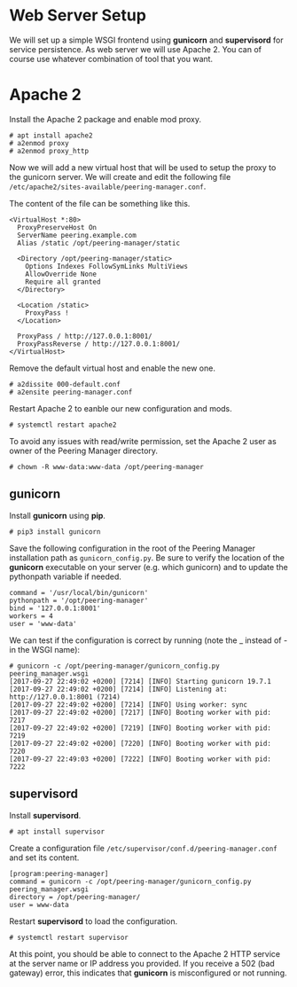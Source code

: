 # Web Server Setup

We will set up a simple WSGI frontend using **gunicorn** and **supervisord**
for service persistence. As web server we will use Apache 2. You can of course
use whatever combination of tool that you want.

# Apache 2

Install the Apache 2 package and enable mod proxy.
```no-highlight
# apt install apache2
# a2enmod proxy
# a2enmod proxy_http
```

Now we will add a new virtual host that will be used to setup the proxy to the
gunicorn server. We will create and edit the following file
`/etc/apache2/sites-available/peering-manager.conf`.

The content of the file can be something like this.
```no-highlight
<VirtualHost *:80>
  ProxyPreserveHost On
  ServerName peering.example.com
  Alias /static /opt/peering-manager/static

  <Directory /opt/peering-manager/static>
    Options Indexes FollowSymLinks MultiViews
    AllowOverride None
    Require all granted
  </Directory>

  <Location /static>
    ProxyPass !
  </Location>

  ProxyPass / http://127.0.0.1:8001/
  ProxyPassReverse / http://127.0.0.1:8001/
</VirtualHost>
```

Remove the default virtual host and enable the new one.
```no-highlight
# a2dissite 000-default.conf
# a2ensite peering-manager.conf
```

Restart Apache 2 to eanble our new configuration and mods.
```no-highlight
# systemctl restart apache2
```

To avoid any issues with read/write permission, set the Apache 2 user as owner
of the Peering Manager directory.
```no-highlight
# chown -R www-data:www-data /opt/peering-manager
```


## gunicorn

Install **gunicorn** using **pip**.
```no-highlight
# pip3 install gunicorn
```
Save the following configuration in the root of the Peering Manager
installation path as `gunicorn_config.py`. Be sure to verify the location of
the **gunicorn** executable on your server (e.g. which gunicorn) and to update
the pythonpath variable if needed.
```no-highlight
command = '/usr/local/bin/gunicorn'
pythonpath = '/opt/peering-manager'
bind = '127.0.0.1:8001'
workers = 4
user = 'www-data'
```

We can test if the configuration is correct by running (note the _ instead of -
in the WSGI name):
```no-highlight
# gunicorn -c /opt/peering-manager/gunicorn_config.py peering_manager.wsgi
[2017-09-27 22:49:02 +0200] [7214] [INFO] Starting gunicorn 19.7.1
[2017-09-27 22:49:02 +0200] [7214] [INFO] Listening at: http://127.0.0.1:8001 (7214)
[2017-09-27 22:49:02 +0200] [7214] [INFO] Using worker: sync
[2017-09-27 22:49:02 +0200] [7217] [INFO] Booting worker with pid: 7217
[2017-09-27 22:49:02 +0200] [7219] [INFO] Booting worker with pid: 7219
[2017-09-27 22:49:02 +0200] [7220] [INFO] Booting worker with pid: 7220
[2017-09-27 22:49:03 +0200] [7222] [INFO] Booting worker with pid: 7222
```

## supervisord

Install **supervisord**.
```no-highlight
# apt install supervisor
```

Create a configuration file `/etc/supervisor/conf.d/peering-manager.conf` and
set its content.
```no-highlight
[program:peering-manager]
command = gunicorn -c /opt/peering-manager/gunicorn_config.py peering_manager.wsgi
directory = /opt/peering-manager/
user = www-data
```

Restart **supervisord** to load the configuration.
```no-highlight
# systemctl restart supervisor
```

At this point, you should be able to connect to the Apache 2 HTTP service at
the server name or IP address you provided. If you receive a 502 (bad gateway)
error, this indicates that **gunicorn** is misconfigured or not running.
